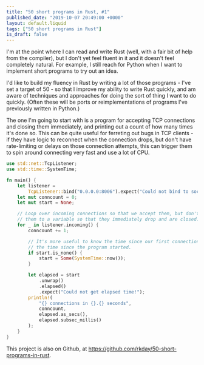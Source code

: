 ```yaml
---
title: "50 short programs in Rust, #1"
published_date: "2019-10-07 20:49:00 +0000"
layout: default.liquid
tags: ["50 short programs in Rust"]
is_draft: false
---
```

I'm at the point where I can read and write Rust (well, with a fair bit of help from the compiler), but I don't yet feel fluent in it and it doesn't feel completely natural. For example, I still reach for Python when I want to implement short programs to try out an idea.

I'd like to build my fluency in Rust by writing a lot of those programs - I've set a target of 50 - so that I improve my ability to write Rust quickly, and am aware of techniques and approaches for doing the sort of thing I want to do quickly. (Often these will be ports or reimplementations of programs I've previously written in Python.)

The one I'm going to start with is a program for accepting TCP connections and closing them immediately, and printing out a count of how many times it's done so. This can be quite useful for ferreting out bugs in TCP clients - if they have logic to reconnect when the connection drops, but don't have rate-limiting or delays on those connection attempts, this can trigger them to spin around connecting very fast and use a lot of CPU.

```rust
use std::net::TcpListener;
use std::time::SystemTime;

fn main() {
    let listener =
        TcpListener::bind("0.0.0.0:8006").expect("Could not bind to socket");
    let mut conncount = 0;
    let mut start = None;

    // Loop over incoming connections so that we accept them, but don't assign
    // them to a variable so that they immediately drop and are closed.
    for _ in listener.incoming() {
        conncount += 1;

        // It's more useful to know the time since our first connection, not
        // the time since the program started.
        if start.is_none() {
            start = Some(SystemTime::now());
        }

        let elapsed = start
            .unwrap()
            .elapsed()
            .expect("Could not get elapsed time!");
        println!(
            "{} connections in {}.{} seconds",
            conncount,
            elapsed.as_secs(),
            elapsed.subsec_millis()
        );
    }
}
```

This project is also on Github, at <https://github.com/rkday/50-short-programs-in-rust>.
